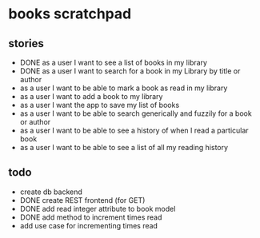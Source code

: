 # books scratchpad

## stories
* DONE as a user I want to see a list of books in my library
* DONE as a user I want to search for a book in my Library by title or author
* as a user I want to be able to mark a book as read in my library
* as a user I want to add a book to my library
* as a user I want the app to save my list of books
* as a user I want to be able to search generically and fuzzily for a book or author
* as a user I want to be able to see a history of when I read a particular book
* as a user I want to be able to see a list of all my reading history

## todo
* create db backend
* DONE create REST frontend (for GET)
* DONE add read integer attribute to book model
* DONE add method to increment times read
* add use case for incrementing times read

